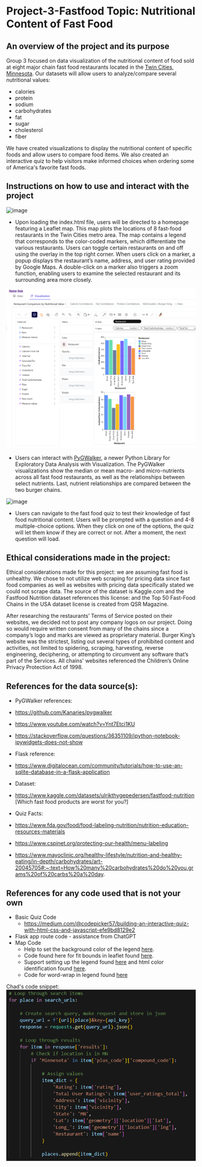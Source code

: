 # Project-3-Fastfood Topic: Nutritional Content of Fast Food

## An overview of the project and its purpose
Group 3 focused on data visualization of the nutritional content of food sold at eight major chain fast food restaurants located in the [Twin Cities, Minnesota](https://en.wikipedia.org/wiki/Minneapolis%E2%80%93Saint_Paul). Our datasets will allow users to analyze/compare several nutritional values:
*	calories
*	protein
*	sodium
*	carbohydrates
*	fat
*	sugar
*	cholesterol
*	fiber

We have created visualizations to display the nutritional content of specific foods and allow users to compare food items. We also created an interactive quiz to help visitors make informed choices when ordering some of America's favorite fast foods.
  
## Instructions on how to use and interact with the project
![image](https://github.com/Chud-rf/Project-3-Fastfood/assets/140283164/305333ac-ed79-4aa6-b055-4431e04e66cc)
- Upon loading the index.html file, users will be directed to a homepage featuring a Leaflet map. This map plots the locations of 8 fast-food restaurants in the Twin Cities metro area. The map contains a legend that corresponds to the color-coded markers, which differentiate the various restaurants. Users can toggle certain restaurants on and off using the overlay in the top right corner. When users click on a marker, a popup displays the restaurant’s name, address, and user rating provided by Google Maps. A double-click on a marker also triggers a zoom function, enabling users to examine the selected restaurant and its surrounding area more closely.

![image](https://github.com/Chud-rf/Project-3-Fastfood/blob/main/Final/static/img/viz%20screenshot.png)
- Users can interact with [PyGWalker](https://docs.kanaries.net/pygwalker), a newer Python Library for Exploratory Data Analysis with Visualization. The PyGWalker visualizations show the median or mean macro- and micro-nutrients across all fast food restaurants, as well as the relationships between select nutrients. Last, nutrient relationships are compared between the two burger chains.

![image](https://github.com/Chud-rf/Project-3-Fastfood/assets/140283164/49a8b92c-4a8f-4e24-94b6-faf1c1752930)
- Users can navigate to the fast food quiz to test their knowledge of fast food nutritional content. Users will be prompted with a question and 4-8 multiple-choice options. When they click on one of the options, the quiz will let them know if they are correct or not. After a moment, the next question will load.

## Ethical considerations made in the project:
Ethical considerations made for this project: we are assuming fast food is unhealthy. We chose to not utilize web scraping for pricing data since fast food companies as well as websites with pricing data specifically stated we could not scrape data. The source of the dataset is Kaggle.com and the Fastfood Nutrition dataset references this license: and the Top 50 Fast-Food Chains in the USA dataset license is created from QSR Magazine.

After researching the restaurants’ Terms of Service posted on their websites, we decided not to post any company logos on our project. Doing so would require written consent from many of the chains since a company’s logo and marks are viewed as proprietary material. Burger King’s website was the strictest, listing out several types of prohibited content and activities, not limited to spidering, scraping, harvesting, reverse engineering, deciphering, or attempting to circumvent any software that’s part of the Services. All chains' websites referenced the Children’s Online Privacy Protection Act of 1998.

## References for the data source(s):
* PyGWalker references:

* https://github.com/Kanaries/pygwalker
* https://www.youtube.com/watch?v=Ynt7Etci1KU
* https://stackoverflow.com/questions/36351109/ipython-notebook-ipywidgets-does-not-show

* Flask reference:
*  https://www.digitalocean.com/community/tutorials/how-to-use-an-sqlite-database-in-a-flask-application

* Dataset:
*  https://www.kaggle.com/datasets/ulrikthygepedersen/fastfood-nutrition [Which fast food products are worst for you?]

*  Quiz Facts:
*  https://www.fda.gov/food/food-labeling-nutrition/nutrition-education-resources-materials
*  https://www.cspinet.org/protecting-our-health/menu-labeling
*  https://www.mayoclinic.org/healthy-lifestyle/nutrition-and-healthy-eating/in-depth/carbohydrates/art-20045705#:~:text=How%20many%20carbohydrates%20do%20you,grams%20of%20carbs%20a%20day.

## References for any code used that is not your own
- Basic Quiz Code
     - https://medium.com/@codepicker57/building-an-interactive-quiz-with-html-css-and-javascript-efe9bd8129e2
- Flask app route code - assistance from ChatGPT
- Map Code
     - Help to set the background color of the legend [here](https://codepen.io/haakseth/pen/KQbjdO). 
     - Code found here for fit bounds in leaflet found [here](https://jeffreymorgan.io/articles/how-to-center-a-leaflet-map-on-a-marker/).
     - Support setting up the legend found [here](https://codepen.io/haakseth/pen/KQbjdO) and html color identification found [here](https://htmlcolorcodes.com/).
     - Code for word-wrap in legend found [here](https://stackoverflow.com/questions/3587390/how-can-i-make-text-appear-on-next-line-instead-of-overflowing)


Chad's code snippet: ![Alt text](chad-scratch-work/API_Pull_code.png)

